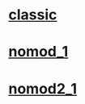 # [classic](https://github.com/Prelody/osu-skins/raw/main/Exports/classic.osk)
# [nomod_1](https://github.com/Prelody/osu-skins/raw/main/Exports/nomod_1.osk)
# [nomod2_1](https://github.com/Prelody/osu-skins/raw/main/Exports/nomod2_1.osk)
